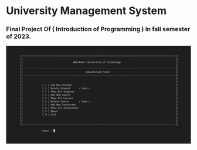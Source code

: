# University Management System

### Final Project Of ( Introduction of Programming ) in fall semester of 2023.

![alt text](https://github.com/mahmoudi-1798/University-Management-System/blob/master/menu-pic.png?raw=true)
